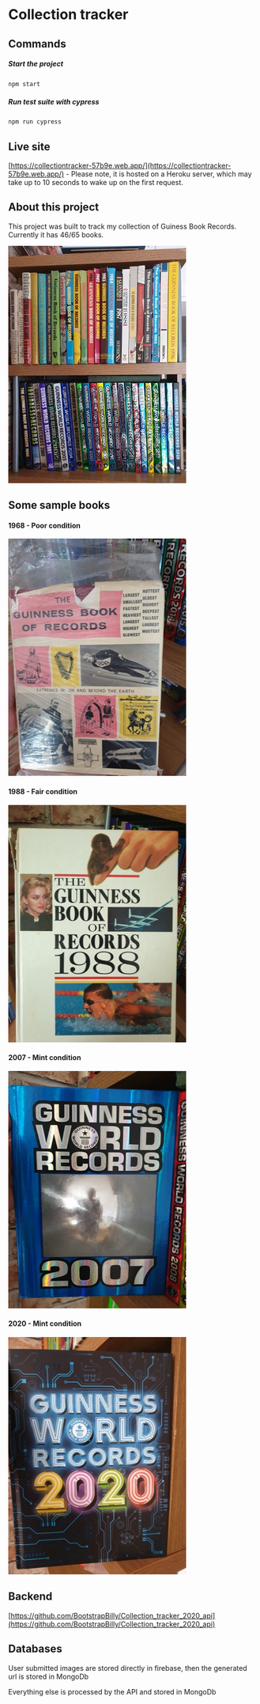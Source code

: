 # Collection tracker

## Commands

##### Start the project
```javascript 
npm start
```

##### Run test suite with cypress
```javascript 
npm run cypress
```

## Live site

 [https://collectiontracker-57b9e.web.app/](https://collectiontracker-57b9e.web.app/) - Please note, it is hosted on a Heroku server, which may take up to 10 seconds to wake up on the first request.

## About this project

This project was built to track my collection of Guiness Book Records. Currently it has 46/65 books.

<img src="./samples/collection.jpg" height="480" width="360">

## Some sample books

#### 1968 - Poor condition

<img src="./samples/1968.jpg" height="480" width="360">

#### 1988 - Fair condition

<img src="./samples/1988.jpg" height="480" width="360">

#### 2007 - Mint condition

<img src="./samples/2007.jpg" height="480" width="360">

#### 2020 - Mint condition

<img src="./samples/2020.jpg" height="480" width="360">




## Backend

 [https://github.com/BootstrapBilly/Collection_tracker_2020_api](https://github.com/BootstrapBilly/Collection_tracker_2020_api)



## Databases


User submitted images are stored directly in firebase, then the generated url is stored in MongoDb

Everything else is processed by the API and stored in MongoDb





